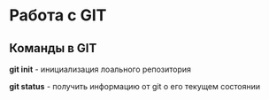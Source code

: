 # Работа с GIT

## Команды в GIT

**git init** - инициализация лоального репозитория

**git status** - получить информацию от git о его текущем состоянии
